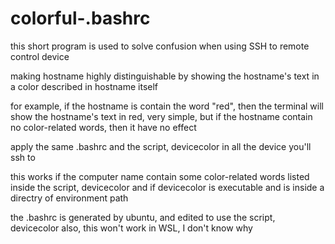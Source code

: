 # colorful-.bashrc
this short program is used to solve confusion when using SSH to remote control device

making hostname highly distinguishable by showing the hostname's text in a color described in hostname itself

for example, if the hostname is contain the word "red",
then the terminal will show the hostname's text in red, very simple,
but if the hostname contain no color-related words, then it have no effect

apply the same .bashrc and the script, devicecolor in all the device you'll ssh to


this works if
  the computer name contain some color-related words listed inside the script, devicecolor
and if
  devicecolor is executable and is inside a directry of environment path

the .bashrc is generated by ubuntu, and edited to use the script, devicecolor
also, this won't work in WSL, I don't know why
